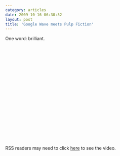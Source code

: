 ```yaml
---
category: articles
date: 2009-10-16 06:30:52
layout: post
title: 'Google Wave meets Pulp Fiction'
---
```


<p>One word: brilliant.</p>

<iframe title="Google Wave meets Pulp Fiction" width="480" height="300" data-src="//www.youtube.com/embed/xcxF9oz9Cu0" frameborder="0" allowfullscreen></iframe>

<p>RSS readers may need to click <a href="//joaobordalo.com/articles/2009/10/16/google-wave-meets-pulp-fiction">here</a> to see the video.</p>
